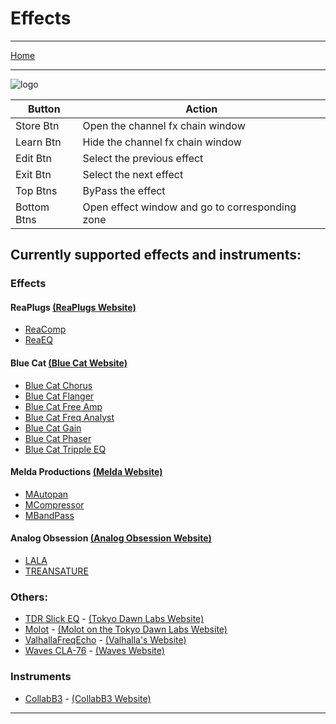 # Effects

---

[Home](../)

---

![logo](../assets/zones-effects.png)

| Button | Action |
|--------|--------|
| Store Btn | Open the channel fx chain window |
| Learn Btn | Hide the channel fx chain window |
| Edit Btn | Select the previous effect |
| Exit Btn | Select the next effect |
| Top Btns | ByPass the effect |
| Bottom Btns | Open effect window and go to corresponding zone |

## Currently supported effects and instruments:

### Effects

#### ReaPlugs [(ReaPlugs Website)][reaplugs]

* [ReaComp](./ReaComp.md)
* [ReaEQ](./ReaEQ.md)

#### Blue Cat [(Blue Cat Website)][bluecat]

* [Blue Cat Chorus](./BlueCatChorus.md)
* [Blue Cat Flanger](./BlueCatFlanger.md)
* [Blue Cat Free Amp](./BlueCatFreeAmp.md)
* [Blue Cat Freq Analyst](./BlueCatFreqAnalyst.md)
* [Blue Cat Gain](./BlueCatGain.md)
* [Blue Cat Phaser](./BlueCatPhaser.md)
* [Blue Cat Tripple EQ](./BlueCatTrippleEQ.md)

#### Melda Productions [(Melda Website)][melda]

* [MAutopan](./MAutopan.md)
* [MCompressor](./MCompressor.md)
* [MBandPass](./MBandPass.md)

#### Analog Obsession [(Analog Obsession Website)][analogObsession]

* [LALA](./analogObsessionLala.md)
* [TREANSATURE](./analogObsessionTransature.md)

### Others:

* [TDR Slick EQ](./SlickEQ.md) - [(Tokyo Dawn Labs Website)][tdr]
* [Molot](./Molot.md) - [(Molot on the Tokyo Dawn Labs Website)][tdr]
* [ValhallaFreqEcho](./ValhallaFreqEcho.md) - [(Valhalla's Website)][valhalla]
* [Waves CLA-76](./WavesCla-76.md) - [(Waves Website)][waves]

### Instruments

* [CollabB3](./CollaB3.md) - [(CollabB3 Website)][CollabB3]

---

[reaplugs]: http://reaper.fm/reaplugs/
[bluecat]: https://www.bluecataudio.com/Products/Bundle_FreewarePack/
[melda]: https://www.meldaproduction.com/MFreeFXBundle
[tdr]: https://www.tokyodawn.net/tokyo-dawn-labs/
[valhalla]: https://valhalladsp.com/
[waves]: https://www.waves.com/
[CollabB3]: https://sampleson.com/collab3-free-tonewheel-organ.html
[analogObsession]: https://www.patreon.com/analogobsession
